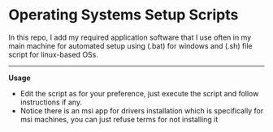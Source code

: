 # Operating Systems Setup Scripts

In this repo, I add my required application software that I use often in my main machine for automated setup using (.bat) for windows and (.sh) file script for linux-based OSs.

---
**Usage**
- Edit the script as for your preference, just execute the script and follow instructions if any.
- Notice there is an msi app for drivers installation which is specifically for msi machines, you can just refuse terms for not installing it
